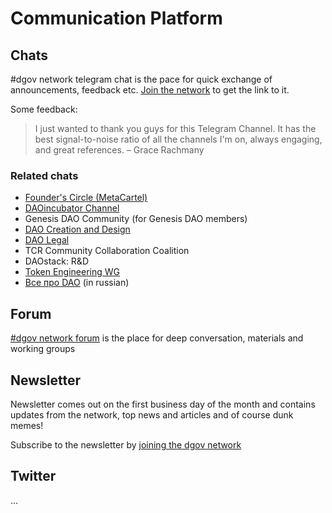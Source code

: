 # Communication Platform

## Chats

\#dgov network telegram chat is the pace for quick exchange of announcements, feedback etc. [Join the network](https://dgov.foundation/#join) to get the link to it.

Some feedback:

> I just wanted to thank you guys for this Telegram Channel. It has the best signal-to-noise ratio of all the channels I'm on, always engaging, and great references. – Grace Rachmany

### Related chats

* [Founder's Circle \(MetaCartel\)](https://t.me/Web3Founders)
* [DAOincubator Channel](https://t.me/DAOincubator)
* Genesis DAO Community \(for Genesis DAO members\)
* [DAO Creation and Design](https://t.me/daodesign)
* [DAO Legal](https://t.me/joinchat/ICRVPRbsfBQv2--PRfuunA)
* TCR Community Collaboration Coalition
* DAOstack: R&D
* [Token Engineering WG](https://t.me/cfowg)
* [Все про DAO](https://t.me/daotalk) \(in russian\)

## Forum

[\#dgov network forum](https://forum.dgov.foundation/) is the place for deep conversation, materials and working groups

## Newsletter

Newsletter comes out on the first business day of the month and contains updates from the network, top news and articles and of course dunk memes!

Subscribe to the newsletter by [joining the dgov network](https://dgov.foundation#join)

## Twitter

...

